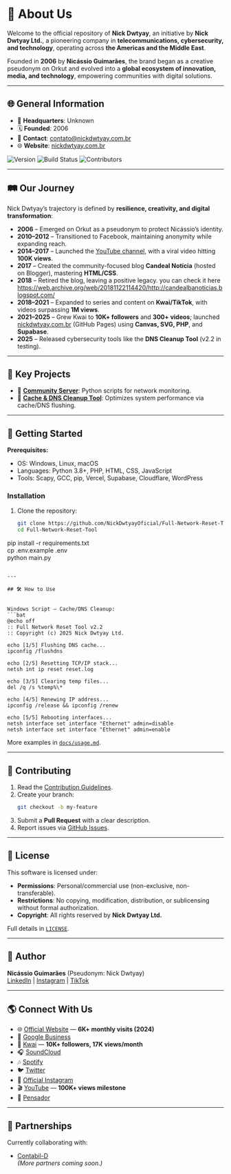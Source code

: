 # 💫 About Us  

Welcome to the official repository of **Nick Dwtyay**, an initiative by **Nick Dwtyay Ltd.**, a pioneering company in **telecommunications, cybersecurity, and technology**, operating across **the Americas and the Middle East**.  

Founded in **2006** by **Nicássio Guimarães**, the brand began as a creative pseudonym on Orkut and evolved into a **global ecosystem of innovation, media, and technology**, empowering communities with digital solutions.  

---

## 🌐 General Information  

- 📍 **Headquarters**: Unknown
- 🗓️ **Founded**: 2006  
- 📧 **Contact**: [contato@nickdwtyay.com.br](mailto:contato@nickdwtyay.com.br)  
- 🌐 **Website**: [nickdwtyay.com.br](https://nickdwtyay.com.br)  

![Version](https://img.shields.io/badge/version-2.2-blue) ![Build Status](https://img.shields.io/badge/build-passing-green) ![Contributors](https://img.shields.io/badge/contributors-1-orange)  

---

## 🛤️ Our Journey  

Nick Dwtyay’s trajectory is defined by **resilience, creativity, and digital transformation**:  

- **2006** – Emerged on Orkut as a pseudonym to protect Nicássio’s identity.  
- **2010–2012** – Transitioned to Facebook, maintaining anonymity while expanding reach.  
- **2014–2017** – Launched the [YouTube channel](https://www.youtube.com/nickdwtyay), with a viral video hitting **100K views**.  
- **2017** – Created the community-focused blog **Candeal Notícia** (hosted on Blogger), mastering **HTML/CSS**.  
- **2018** – Retired the blog, leaving a positive legacy. you can check it here https://web.archive.org/web/20181122114420/http://candealbanoticias.blogspot.com/
- **2018–2021** – Expanded to series and content on **Kwai/TikTok**, with videos surpassing **1M views**.  
- **2021–2025** – Grew Kwai to **10K+ followers** and **300+ videos**; launched [nickdwtyay.com.br](https://nickdwtyay.com.br) (GitHub Pages) using **Canvas, SVG, PHP**, and **Supabase**.  
- **2025** – Released cybersecurity tools like the **DNS Cleanup Tool** (v2.2 in testing).  

---

## 💼 Key Projects  

- 🔧 **[Community Server](https://github.com/NickDwtyayOficial/community-server)**: Python scripts for network monitoring.  
- 🧹 **[Cache & DNS Cleanup Tool](https://github.com/NickDwtyayOficial/nickdwtyay.co.il/blob/main/Command-ipconfig-Nick-Dwtyay-Ltd.bat)**: Optimizes system performance via cache/DNS flushing.  

---

## 🚀 Getting Started  

**Prerequisites:**  
- OS: Windows, Linux, macOS  
- Languages: Python 3.8+, PHP, HTML, CSS, JavaScript  
- Tools: Scapy, GCC, pip, Vercel, Supabase, Cloudflare, WordPress  

### Installation
1. Clone the repository:
   ```bash
   git clone https://github.com/NickDwtyayOficial/Full-Network-Reset-Tool.git
   cd Full-Network-Reset-Tool
pip install -r requirements.txt  
cp .env.example .env  
python main.py  
```  

---

## 🛠️ How to Use
  

Windows Script – Cache/DNS Cleanup:  
```bat  
@echo off
:: Full Network Reset Tool v2.2
:: Copyright (c) 2025 Nick Dwtyay Ltd.

echo [1/5] Flushing DNS cache...
ipconfig /flushdns

echo [2/5] Resetting TCP/IP stack...
netsh int ip reset reset.log

echo [3/5] Clearing temp files...
del /q /s %temp%\*

echo [4/5] Renewing IP address...
ipconfig /release && ipconfig /renew

echo [5/5] Rebooting interfaces...
netsh interface set interface "Ethernet" admin=disable
netsh interface set interface "Ethernet" admin=enable
```  
More examples in [`docs/usage.md`](docs/usage.md).  

---

## 🤝 Contributing  

1. Read the [Contribution Guidelines](CONTRIBUTING.md).  
2. Create your branch:  
   ```bash  
   git checkout -b my-feature  
   ```  
3. Submit a **Pull Request** with a clear description.  
4. Report issues via [GitHub Issues](https://github.com/NickDwtyayOficial/nickdwtyay/issues).  

---

## 📄 License  

This software is licensed under:  

- **Permissions**: Personal/commercial use (non-exclusive, non-transferable).  
- **Restrictions**: No copying, modification, distribution, or sublicensing without formal authorization.  
- **Copyright**: All rights reserved by **Nick Dwtyay Ltd.**  

Full details in [`LICENSE`](LICENSE).  

---

## 👤 Author  

**Nicássio Guimarães** (Pseudonym: Nick Dwtyay)  
[LinkedIn](https://il.linkedin.com/in/nic%C3%A1ssio-guimar%C3%A3es-b0660223b) | [Instagram](https://www.instagram.com/nic2ss7o) | [TikTok](https://www.tiktok.com/@nick.dwtyay)  

---

## 🌎 Connect With Us  

- 🌐 [Official Website](https://nickdwtyay.com.br) — **6K+ monthly visits (2024)**  
- 📍 [Google Business](https://nickdwtyayltd.business.site)  
- 🎥 [Kwai](https://www.kwai.com/@NICK_DWTYAY) — **10K+ followers, 17K views/month**  
- 🎧 [SoundCloud](https://soundcloud.com/nick-dwtyay)  
- 🎶 [Spotify](https://open.spotify.com/user/22seuxxasmpnyt5gsobxyzfty)  
- 🐦 [Twitter](https://x.com/dwtyayp)  
- 📸 [Official Instagram](https://www.instagram.com/nickdwtyay)  
- 🎬 [YouTube](https://www.youtube.com/nickdwtyay) — **100K+ views milestone**  
- 📝 [Pensador](https://www.pensador.com/colecao/nicassiocguimaraes/)  

---

## 🤝 Partnerships  

Currently collaborating with:  
- [Contabil-D](https://contabil-d.com.br)  
*(More partners coming soon.)*  
